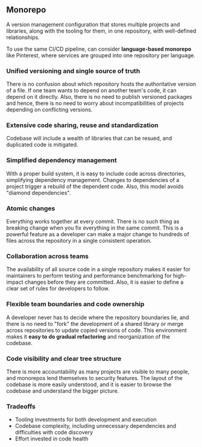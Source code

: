 ## Monorepo

A version management configuration that stores multiple projects and libraries, along with the tooling for them, in one repository, with well-defined relationships.

To use the same CI/CD pipeline, can consider **language-based monorepo** like Pinterest, where services are grouped into one repository per language.

### Unified versioning and single source of truth

There is no confusion about which repository hosts the authoritative version of a file. If one team wants to depend on another team's code, it can depend on it directly. Also, there is no need to publish versioned packages and hence, there is no need to worry about incompatibilities of projects depending on conflicting versions.

### Extensive code sharing, reuse and standardization

Codebase will include a wealth of libraries that can be resued, and duplicated code is mitigated.

### Simplified dependency management

With a proper build system, it is easy to include code across directories, simplifying dependency management. Changes to dependencies of a project trigger a rebuild of the dependent code. Also, this model avoids "diamond dependencies".

### Atomic changes

Everything works together at every commit. There is no such thing as breaking change when you fix everything in the same commit. This is a powerful feature as a developer can make a major change to hundreds of files across the repository in a single consistent operation.

### Collaboration across teams

The availability of all source code in a single repository makes it easier for maintainers to perform testing and performance benchmarking for high-impact changes before they are committed. Also, it is easier to define a clear set of rules for developers to follow.

### Flexible team boundaries and code ownership

A developer never has to decide where the repository boundaries lie, and there is no need to "fork" the development of a shared library or merge across repositories to update copied versions of code. This environment makes it **easy to do gradual refactoring** and reorganization of the codebase.

### Code visibility and clear tree structure

There is more accountability as many projects are visible to many people, and monorepos lend themselves to security features. The layout of the codebase is more easily understood, and it is easier to browse the codebase and understand the bigger picture.

### Tradeoffs

- Tooling investments for both development and execution
- Codebase complexity, including unnecessary dependencies and difficulties with code discovery
- Effort invested in code health
